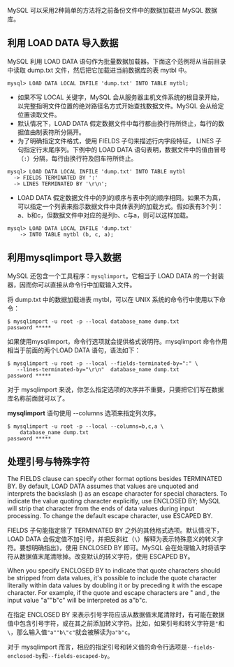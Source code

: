MySQL 可以采用2种简单的方法将之前备份文件中的数据加载进 MySQL 数据库。   



## 利用 LOAD DATA 导入数据   

MySQL 利用 LOAD DATA 语句作为批量数据加载器。下面这个范例将从当前目录中读取 dump.txt 文件，然后把它加载进当前数据库的表 mytbl 中。  

`mysql> LOAD DATA LOCAL INFILE 'dump.txt' INTO TABLE mytbl;
`   

- 如果不写 LOCAL 关键字，MySQL 会从服务器主机文件系统的根目录开始，以完整指明文件位置的绝对路径名方式开始查找数据文件。MySQL 会从给定位置读取文件。   
- 默认情况下，LOAD DATA 假定数据文件中每行都由换行符所终止，每行的数据值由制表符所分隔开。   
- 为了明确指定文件格式，使用 FIELDS 子句来描述行内字段特征， LINES 子句指定行末尾序列。下例中的 LOAD DATA 语句表明，数据文件中的值由冒号（`:`）分隔，每行由换行符及回车符所终止。   


```
mysql> LOAD DATA LOCAL INFILE 'dump.txt' INTO TABLE mytbl
  -> FIELDS TERMINATED BY ':'
  -> LINES TERMINATED BY '\r\n';

```

- LOAD DATA 假定数据文件中的列的顺序与表中列的顺序相同。如果不为真，可以指定一个列表来指示数据文件中具体表列的加载方式。假如表有3个列：a、b和c，但数据文件中对应的是列b、c与a，则可以这样加载。        


```
mysql> LOAD DATA LOCAL INFILE 'dump.txt' 
    -> INTO TABLE mytbl (b, c, a);

```   

## 利用mysqlimport 导入数据    

MySQL 还包含一个工具程序：`mysqlimport`。它相当于 LOAD DATA 的一个封装器，因而你可以直接从命令行中加载输入文件。   

将 dump.txt 中的数据加载进表 mytbl，可以在 UNIX 系统的命令行中使用以下命令：   

```
$ mysqlimport -u root -p --local database_name dump.txt
password *****

``` 

如果使用mysqlimport，命令行选项就会提供格式说明符。mysqlimport 命令作用相当于前面的两个LOAD DATA 语句，语法如下：


```
$ mysqlimport -u root -p --local --fields-terminated-by=":" \
   --lines-terminated-by="\r\n"  database_name dump.txt
password *****

```     




对于 mysqlimport 来说，你怎么指定选项的次序并不重要，只要把它们写在数据库名称前面就可以了。   

**mysqlimport** 语句使用 --columns 选项来指定列次序。  

```
$ mysqlimport -u root -p --local --columns=b,c,a \
    database_name dump.txt
password *****

```



## 处理引号与特殊字符    


The FIELDS clause can specify other format options besides TERMINATED BY. By default, LOAD DATA assumes that values are unquoted and interprets the backslash (\) as an escape character for special characters. To indicate the value quoting character explicitly, use ENCLOSED BY; MySQL will strip that character from the ends of data values during input processing. To change the default escape character, use ESCAPED BY.  


FIELDS 子句能指定除了 TERMINATED BY 之外的其他格式选项。默认情况下，LOAD DATA 会假定值不加引号，并把反斜杠（`\`）解释为表示特殊意义的转义字符。要想明确指出》，使用 ENCLOSED BY 即可。MySQL 会在处理输入时将该字符从数据值末尾清除掉。改变默认的转义字符，使用 ESCAPED BY。  

When you specify ENCLOSED BY to indicate that quote characters should be stripped from data values, it's possible to include the quote character literally within data values by doubling it or by preceding it with the escape character. For example, if the quote and escape characters are " and \, the input value "a""b\"c" will be interpreted as a"b"c.


在指定 ENCLOSED BY 来表示引号字符应该从数据值末尾清除时，有可能在数据值中包含引号字符，或在其之前添加转义字符。比如，如果引号和转义字符是`"`和`\`，那么输入值`"a""b\"c"`就会被解读为`a"b"c`。  


对于 mysqlimport 而言，相应的指定引号和转义值的命令行选项是`--fields-enclosed-by`和`--fields-escaped-by`。







